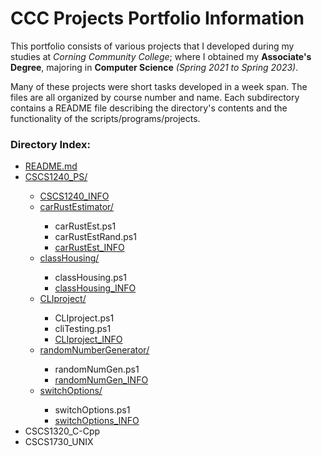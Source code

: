 # CCC Projects Portfolio Information

This portfolio consists of various projects that I developed during my studies at _Corning Community College_;
where I obtained my **Associate's Degree**, majoring in **Computer Science** _(Spring 2021 to Spring 2023)_.

Many of these projects were short tasks developed in a week span.
The files are all organized by course number and name.
Each subdirectory contains a README file describing the directory's contents and the functionality of the scripts/programs/projects.

### Directory Index:
<ul>
    <li><a href="https://github.com/AshBC91/CCC-projects-portfolio/blob/main/README.md">README.md</a></li>
    <li><a href="https://github.com/AshBC91/CCC-projects-portfolio/tree/main/CSCS1240_PS">CSCS1240_PS/</a></li>
    <ul>
        <li><a href="https://github.com/AshBC91/CCC-projects-portfolio/blob/main/CSCS1240_PS/README.md">CSCS1240_INFO</a></li>
        <li><a href="https://github.com/AshBC91/CCC-projects-portfolio/tree/main/CSCS1240_PS/carRustEstimator">carRustEstimator/</a></li>
        <ul> 
            <li>carRustEst.ps1</li>
            <li>carRustEstRand.ps1</li>
            <li><a href="https://github.com/AshBC91/CCC-projects-portfolio/blob/main/CSCS1240_PS/carRustEstimator/README.md">carRustEst_INFO</a></li>
        </ul>
        <li><a href="https://github.com/AshBC91/CCC-projects-portfolio/tree/main/CSCS1240_PS/classHousing">classHousing/</a></li>
        <ul>
            <li>classHousing.ps1</li>
            <li><a href="https://github.com/AshBC91/CCC-projects-portfolio/blob/main/CSCS1240_PS/classHousing/README.md">classHousing_INFO</a></li>
        </ul>
        <li><a href="https://github.com/AshBC91/CCC-projects-portfolio/tree/main/CSCS1240_PS/CLIproject">CLIproject/</a></li>
        <ul>
            <li>CLIproject.ps1</li>
            <li>cliTesting.ps1</li>
            <li><a href="https://github.com/AshBC91/CCC-projects-portfolio/blob/main/CSCS1240_PS/CLIproject/README.md">CLIproject_INFO</a></li>
        </ul>
        <li><a href="https://github.com/AshBC91/CCC-projects-portfolio/tree/main/CSCS1240_PS/randomNumberGenerator">randomNumberGenerator/</a></li>
        <ul>
            <li>randomNumGen.ps1</li>
            <li><a href="https://github.com/AshBC91/CCC-projects-portfolio/blob/main/CSCS1240_PS/randomNumberGenerator/README.md">randomNumGen_INFO</a></li>
        </ul>
        <li><a href="https://github.com/AshBC91/CCC-projects-portfolio/tree/main/CSCS1240_PS/switchOptions">switchOptions/</a></li>
        <ul>
            <li>switchOptions.ps1</li>
            <li><a href="https://github.com/AshBC91/CCC-projects-portfolio/blob/main/CSCS1240_PS/switchOptions/README.md">switchOptions_INFO</a></li>
        </ul>
    </ul>
    <li>CSCS1320_C-Cpp</li>
    <li>CSCS1730_UNIX</li>
</ul>
